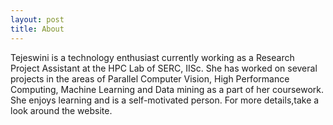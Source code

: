```yaml
---
layout: post
title: About
---
```


Tejeswini is a technology enthusiast currently working as a Research Project Assistant at the HPC Lab of SERC, IISc. She has worked on several projects in the areas of Parallel Computer Vision, High Performance Computing, Machine Learning and Data mining as a part of her coursework. She enjoys learning and is a self-motivated person. For more details,take a look around the website.


